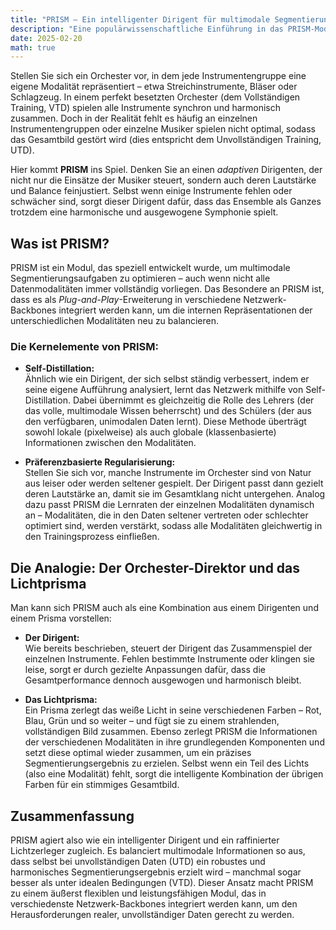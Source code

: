```yaml
---
title: "PRISM – Ein intelligenter Dirigent für multimodale Segmentierung"  
description: "Eine populärwissenschaftliche Einführung in das PRISM-Modul und seine Rolle beim Ausbalancieren unvollständiger Daten."  
date: 2025-02-20  
math: true
---
```


Stellen Sie sich ein Orchester vor, in dem jede Instrumentengruppe eine eigene Modalität repräsentiert – etwa Streichinstrumente, Bläser oder Schlagzeug. In einem perfekt besetzten Orchester (dem Vollständigen Training, VTD) spielen alle Instrumente synchron und harmonisch zusammen. Doch in der Realität fehlt es häufig an einzelnen Instrumentengruppen oder einzelne Musiker spielen nicht optimal, sodass das Gesamtbild gestört wird (dies entspricht dem Unvollständigen Training, UTD).

Hier kommt **PRISM** ins Spiel. Denken Sie an einen *adaptiven* Dirigenten, der nicht nur die Einsätze der Musiker steuert, sondern auch deren Lautstärke und Balance feinjustiert. Selbst wenn einige Instrumente fehlen oder schwächer sind, sorgt dieser Dirigent dafür, dass das Ensemble als Ganzes trotzdem eine harmonische und ausgewogene Symphonie spielt.

## Was ist PRISM?

PRISM ist ein Modul, das speziell entwickelt wurde, um multimodale Segmentierungsaufgaben zu optimieren – auch wenn nicht alle Datenmodalitäten immer vollständig vorliegen. Das Besondere an PRISM ist, dass es als *Plug-and-Play*-Erweiterung in verschiedene Netzwerk-Backbones integriert werden kann, um die internen Repräsentationen der unterschiedlichen Modalitäten neu zu balancieren.

### Die Kernelemente von PRISM:

- **Self-Distillation:**  
  Ähnlich wie ein Dirigent, der sich selbst ständig verbessert, indem er seine eigene Aufführung analysiert, lernt das Netzwerk mithilfe von Self-Distillation. Dabei übernimmt es gleichzeitig die Rolle des Lehrers (der das volle, multimodale Wissen beherrscht) und des Schülers (der aus den verfügbaren, unimodalen Daten lernt). Diese Methode überträgt sowohl lokale (pixelweise) als auch globale (klassenbasierte) Informationen zwischen den Modalitäten.

- **Präferenzbasierte Regularisierung:**  
  Stellen Sie sich vor, manche Instrumente im Orchester sind von Natur aus leiser oder werden seltener gespielt. Der Dirigent passt dann gezielt deren Lautstärke an, damit sie im Gesamtklang nicht untergehen. Analog dazu passt PRISM die Lernraten der einzelnen Modalitäten dynamisch an – Modalitäten, die in den Daten seltener vertreten oder schlechter optimiert sind, werden verstärkt, sodass alle Modalitäten gleichwertig in den Trainingsprozess einfließen.

## Die Analogie: Der Orchester-Direktor und das Lichtprisma

Man kann sich PRISM auch als eine Kombination aus einem Dirigenten und einem Prisma vorstellen:

- **Der Dirigent:**  
  Wie bereits beschrieben, steuert der Dirigent das Zusammenspiel der einzelnen Instrumente. Fehlen bestimmte Instrumente oder klingen sie leise, sorgt er durch gezielte Anpassungen dafür, dass die Gesamtperformance dennoch ausgewogen und harmonisch bleibt.

- **Das Lichtprisma:**  
  Ein Prisma zerlegt das weiße Licht in seine verschiedenen Farben – Rot, Blau, Grün und so weiter – und fügt sie zu einem strahlenden, vollständigen Bild zusammen. Ebenso zerlegt PRISM die Informationen der verschiedenen Modalitäten in ihre grundlegenden Komponenten und setzt diese optimal wieder zusammen, um ein präzises Segmentierungsergebnis zu erzielen. Selbst wenn ein Teil des Lichts (also eine Modalität) fehlt, sorgt die intelligente Kombination der übrigen Farben für ein stimmiges Gesamtbild.

## Zusammenfassung

PRISM agiert also wie ein intelligenter Dirigent und ein raffinierter Lichtzerleger zugleich. Es balanciert multimodale Informationen so aus, dass selbst bei unvollständigen Daten (UTD) ein robustes und harmonisches Segmentierungsergebnis erzielt wird – manchmal sogar besser als unter idealen Bedingungen (VTD). Dieser Ansatz macht PRISM zu einem äußerst flexiblen und leistungsfähigen Modul, das in verschiedenste Netzwerk-Backbones integriert werden kann, um den Herausforderungen realer, unvollständiger Daten gerecht zu werden.
